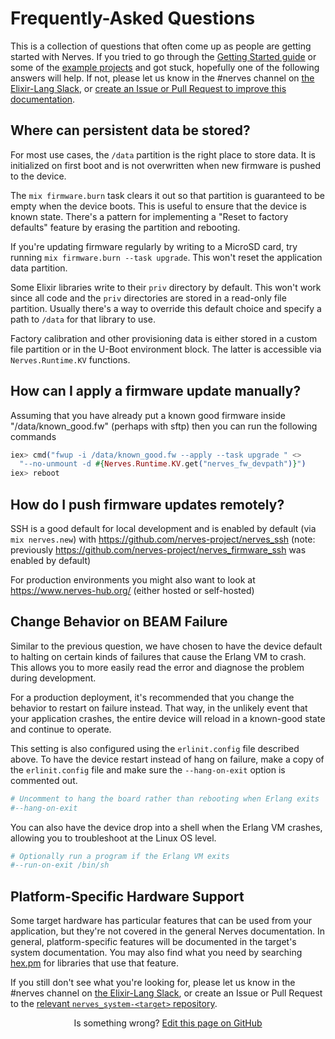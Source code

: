 # Frequently-Asked Questions

This is a collection of questions that often come up as people are getting started with Nerves.
If you tried to go through the [Getting Started guide](https://hexdocs.pm/nerves/getting-started.html) or some of the [example projects](https://github.com/nerves-project/nerves_examples) and got stuck, hopefully one of the following answers will help.
If not, please let us know in the #nerves channel on [the Elixir-Lang Slack](https://elixir-slackin.herokuapp.com/), or [create an Issue or Pull Request to improve this documentation](https://github.com/nerves-project/nerves/tree/main/docs).

## Where can persistent data be stored?

For most use cases, the `/data` partition is the right place to store data.  It
is initialized on first boot and is not overwritten when new firmware is pushed
to the device.

The `mix firmware.burn` task clears it out so that partition is guaranteed to be
empty when the device boots. This is useful to ensure that the device is known
state. There's a pattern for implementing a "Reset to factory defaults" feature
by erasing the partition and rebooting.

If you're updating firmware regularly by writing to a MicroSD card, try running
`mix firmware.burn --task upgrade`. This won't reset the application data
partition.

Some Elixir libraries write to their `priv` directory by default. This won't
work since all code and the `priv` directories are stored in a read-only file
partition. Usually there's a way to override this default choice and specify a
path to `/data` for that library to use.

Factory calibration and other provisioning data is either stored in a custom
file partition or in the U-Boot environment block. The latter is accessible via
`Nerves.Runtime.KV` functions.

## How can I apply a firmware update manually?

Assuming that you have already put a known good firmware inside "/data/known_good.fw" (perhaps with sftp) then you can run the following commands

```elixir
iex> cmd("fwup -i /data/known_good.fw --apply --task upgrade " <>
  "--no-unmount -d #{Nerves.Runtime.KV.get("nerves_fw_devpath")}")
iex> reboot
```

## How do I push firmware updates remotely?

SSH is a good default for local development and is enabled by default (via `mix nerves.new`) with https://github.com/nerves-project/nerves_ssh (note: previously https://github.com/nerves-project/nerves_firmware_ssh was enabled by default)

For production environments you might also want to look at https://www.nerves-hub.org/ (either hosted or self-hosted)

## Change Behavior on BEAM Failure

Similar to the previous question, we have chosen to have the device default to halting on certain kinds of failures that cause the Erlang VM to crash.
This allows you to more easily read the error and diagnose the problem during development.

For a production deployment, it's recommended that you change the behavior to restart on failure instead.
That way, in the unlikely event that your application crashes, the entire device will reload in a known-good state and continue to operate.

This setting is also configured using the `erlinit.config` file described above.
To have the device restart instead of hang on failure, make a copy of the `erlinit.config` file and make sure the `--hang-on-exit` option is commented out.

```bash
# Uncomment to hang the board rather than rebooting when Erlang exits
#--hang-on-exit
```

You can also have the device drop into a shell when the Erlang VM crashes, allowing you to troubleshoot at the Linux OS level.

```bash
# Optionally run a program if the Erlang VM exits
#--run-on-exit /bin/sh
```

## Platform-Specific Hardware Support

Some target hardware has particular features that can be used from your
application, but they're not covered in the general Nerves documentation.  In
general, platform-specific features will be documented in the target's system
documentation.  You may also find what you need by searching
[hex.pm](https://hex.pm) for libraries that use that feature.

If you still don't see what you're looking for, please let us know in the #nerves channel on [the Elixir-Lang Slack](https://elixir-slackin.herokuapp.com/), or create an Issue or Pull Request to the [relevant `nerves_system-<target>` repository](https://github.com/nerves-project?query=nerves_system_).

<p align="center">
Is something wrong?
<a href="https://github.com/nerves-project/nerves/edit/main/docs/FAQ.md">
Edit this page on GitHub
</a>
</p>
